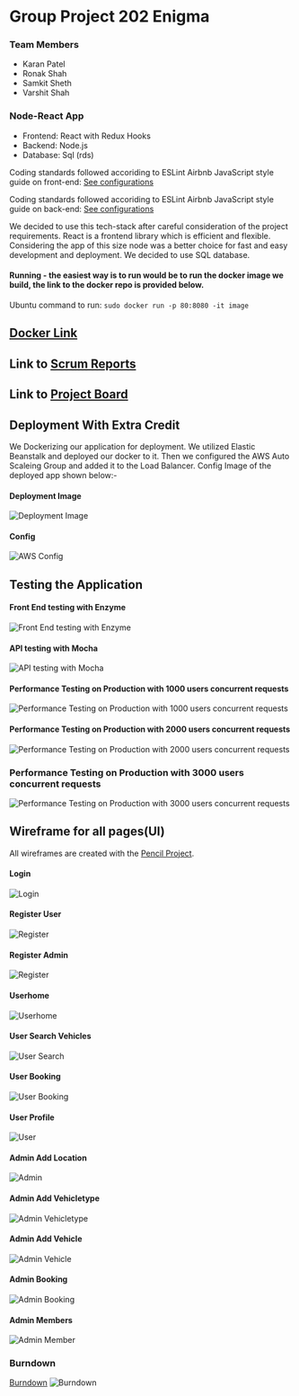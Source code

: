 # Group Project 202 Enigma

### Team Members

* Karan Patel
* Ronak Shah
* Samkit Sheth
* Varshit Shah

### Node-React App
* Frontend: React with Redux Hooks
* Backend: Node.js
* Database: Sql (rds)

Coding standards followed accoriding to ESLint Airbnb JavaScript style guide on front-end: [See configurations](https://github.com/gopinathsjsu/sp20-cmpe-202-sec-03-team-project-enigma/blob/master/frontend/.eslintrc.json "Backend ESLint Configurations")

Coding standards followed accoriding to ESLint Airbnb JavaScript style guide on back-end: [See configurations](https://github.com/gopinathsjsu/sp20-cmpe-202-sec-03-team-project-enigma/blob/master/backend/.eslintrc.json "Backend ESLint Configurations")

We decided to use this tech-stack after careful consideration of the project requirements. React is a frontend library which is efficient and flexible. Considering the app of this size node was a better choice for fast and easy development and deployment. We decided to use SQL database.


#### Running - the easiest way is to run would be to run the docker image we build, the link to the docker repo is provided below. 
Ubuntu command to run: `sudo docker run -p 80:8080 -it image`

## [Docker Link](https://hub.docker.com/r/samkitsheth95/zipcardock)

## Link to [Scrum Reports](https://github.com/gopinathsjsu/sp20-cmpe-202-sec-03-team-project-enigma/wiki)
## Link to [Project Board](https://github.com/gopinathsjsu/sp20-cmpe-202-sec-03-team-project-enigma/projects)

## Deployment With Extra Credit

We Dockerizing our application for deployment. We utilized Elastic Beanstalk and deployed our docker to it. Then we configured the AWS Auto Scaleing Group and added it to the Load Balancer. Config Image of the deployed app shown below:-

#### Deployment Image
![Deployment Image](https://github.com/gopinathsjsu/sp20-cmpe-202-sec-03-team-project-enigma/blob/master/Diagram/deployment_diagram.png)

#### Config
![AWS Config](https://github.com/gopinathsjsu/sp20-cmpe-202-sec-03-team-project-enigma/blob/master/Diagram/awsconfig.png)


## Testing the Application

#### Front End testing with Enzyme
![Front End testing with Enzyme](https://github.com/gopinathsjsu/sp20-cmpe-202-sec-03-team-project-enigma/blob/master/Diagram/front_end_testing_with_enzyme.png "Front End testing with Enzyme")

#### API testing with Mocha
![API testing with Mocha](https://github.com/gopinathsjsu/sp20-cmpe-202-sec-03-team-project-enigma/blob/master/Diagram/API_testing_with_Mocha.png "API testing with Mocha")

#### Performance Testing on Production with 1000 users concurrent requests
![Performance Testing on Production with 1000 users concurrent requests](https://github.com/gopinathsjsu/sp20-cmpe-202-sec-03-team-project-enigma/blob/master/Diagram/jmeter_testing_with_1000.png "Performance Testing on Production with 1000 users concurrent requests")

#### Performance Testing on Production with 2000 users concurrent requests
![Performance Testing on Production with 2000 users concurrent requests](https://github.com/gopinathsjsu/sp20-cmpe-202-sec-03-team-project-enigma/blob/master/Diagram/jmeter_testing_with_2000.png "Performance Testing on Production with 2000 users concurrent requests")

### Performance Testing on Production with 3000 users concurrent requests
![Performance Testing on Production with 3000 users concurrent requests](https://github.com/gopinathsjsu/sp20-cmpe-202-sec-03-team-project-enigma/blob/master/Diagram/jmeter_testing_with_3000.png "Performance Testing on Production with 3000 users concurrent requests")

## Wireframe for all pages(UI)
All wireframes are created with the [Pencil Project](https://pencil.evolus.vn/ "Pencil Project").
#### Login
![Login](https://github.com/gopinathsjsu/sp20-cmpe-202-sec-03-team-project-enigma/blob/master/Diagram/login.png)
#### Register User
![Register](https://github.com/gopinathsjsu/sp20-cmpe-202-sec-03-team-project-enigma/blob/master/Diagram/register_page_user.png)
#### Register Admin
![Register](https://github.com/gopinathsjsu/sp20-cmpe-202-sec-03-team-project-enigma/blob/master/Diagram/register_page_admin.png)
#### Userhome
![Userhome](https://github.com/gopinathsjsu/sp20-cmpe-202-sec-03-team-project-enigma/blob/master/Diagram/user_home.png)
#### User Search Vehicles
![User Search](https://github.com/gopinathsjsu/sp20-cmpe-202-sec-03-team-project-enigma/blob/master/Diagram/user_search_vehicles.png)
#### User Booking
![User Booking](https://github.com/gopinathsjsu/sp20-cmpe-202-sec-03-team-project-enigma/blob/master/Diagram/user_see_booking.png)
#### User Profile
![User](https://github.com/gopinathsjsu/sp20-cmpe-202-sec-03-team-project-enigma/blob/master/Diagram/user_see_profile.png)
#### Admin Add Location
![Admin](https://github.com/gopinathsjsu/sp20-cmpe-202-sec-03-team-project-enigma/blob/master/Diagram/admin_add_location.png)
#### Admin Add Vehicletype
![Admin Vehicletype](https://github.com/gopinathsjsu/sp20-cmpe-202-sec-03-team-project-enigma/blob/master/Diagram/admin_add_vehicle_type.png)
#### Admin Add Vehicle
![Admin Vehicle](https://github.com/gopinathsjsu/sp20-cmpe-202-sec-03-team-project-enigma/blob/master/Diagram/admin_add_vehicle.png)
#### Admin Booking
![Admin Booking](https://github.com/gopinathsjsu/sp20-cmpe-202-sec-03-team-project-enigma/blob/master/Diagram/admin_see_booking.png)
#### Admin Members
![Admin Member](https://github.com/gopinathsjsu/sp20-cmpe-202-sec-03-team-project-enigma/blob/master/Diagram/admin_see_members.png)

### Burndown
[Burndown](https://docs.google.com/spreadsheets/d/1WL5dxVLR9GMsYNqNbj2FRq8CIRHAC-omYwU8KmFcPrc/edit?usp=sharing
) 
![Burndown](https://github.com/gopinathsjsu/sp20-cmpe-202-sec-03-team-project-enigma/blob/master/Diagram/chart.png
)
